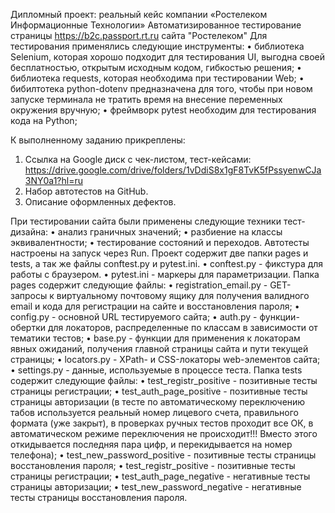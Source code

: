 Дипломный проект: реальный кейс компании «Ростелеком Информационные Технологии»
Автоматизированное тестирование страницы https://b2c.passport.rt.ru сайта "Ростелеком"
Для тестирования применялись следующие инструменты:
•	библиотека Selenium, которая хорошо подходит для тестирования UI, выгодна своей бесплатностью, открытым исходным кодом, гибкостью решения;
•	библиотека requests, которая необходима при тестировании Web;
•	бибилтотека python-dotenv предназначена для того, чтобы при новом запуске терминала не тратить время на внесение переменных окружения вручную;
•	фреймворк pytest необходим для тестирования кода на Python;

К выполненному заданию прикреплены:
1.	Ссылка на Google диск с чек-листом, тест-кейсами: https://drive.google.com/drive/folders/1vDdiS8x1gF8TvK5fPssyenwCJa3NY0a1?hl=ru
2.	Набор автотестов на GitHub.
3.	Описание оформленных дефектов. 

При тестировании сайта были применены следующие техники тест-дизайна:
•	анализ граничных значений;
•	разбиение на классы эквивалентности;
•	тестирование состояний и переходов.
Автотесты настроены на запуск через Run.
Проект содержит две папки pages и tests, а так же файлы conftest.py и pytest.ini.
•	conftest.py - фикстура для работы с браузером.
•	pytest.ini - маркеры для параметризации.
Папка pages содержит следующие файлы:
•	registration_email.py - GET-запросы к виртуальному почтовому ящику для получения валидного email и кода для регистрации на сайте и восстановления пароля;
•	config.py - основной URL тестируемого сайта;
•	auth.py - функции-обертки для локаторов, распределенные по классам в зависимости от тематики тестов;
•	base.py - функции для применения к локаторам явных ожиданий, получения главной страницы сайта и пути текущей страницы;
•	locators.py - XPath- и CSS-локаторы web-элементов сайта;
•	settings.py - данные, используемые в процессе теста.
Папка tests содержит следующие файлы:
•	test_registr_positive - позитивные тесты страницы регистрации;
•	test_auth_page_positive - позитивные тесты страницы авторизации (в тесте по автоматическому переключению табов используется реальный номер лицевого счета, правильного формата (уже закрыт), в проверках ручных тестов проходит все ОК, в автоматическом режиме переключения не происходит!!! Вместо этого откидывается последняя пара цифр, и перекидывается на номер телефона);
•	test_new_password_positive - позитивные тесты страницы восстановления пароля;
•	test_registr_positive - позитивные тесты страницы регистрации;
•	test_auth_page_negative - негативные тесты страницы авторизации;
•	test_new_password_negative - негативные тесты страницы восстановления пароля.
